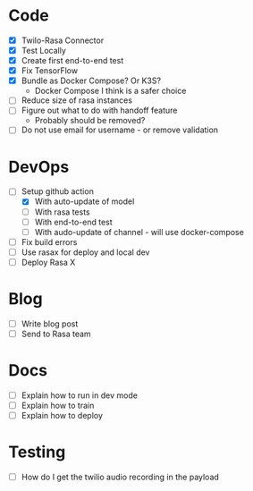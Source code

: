 # Code
- [X] Twilo-Rasa Connector
- [X] Test Locally
- [X] Create first end-to-end test
- [X] Fix TensorFlow
- [X] Bundle as Docker Compose? Or K3S?
  * Docker Compose I think is a safer choice
- [ ] Reduce size of rasa instances
- [ ] Figure out what to do with handoff feature
  * Probably should be removed?
- [ ] Do not use email for username - or remove validation

# DevOps
- [ ] Setup github action
  - [X] With auto-update of model
  - [ ] With rasa tests
  - [ ] With end-to-end test
  - [ ] With audo-update of channel - will use docker-compose
- [ ] Fix build errors
- [ ] Use rasax for deploy and local dev
- [ ] Deploy Rasa X

# Blog
- [ ] Write blog post
- [ ] Send to Rasa team

# Docs
- [ ] Explain how to run in dev mode
- [ ] Explain how to train
- [ ] Explain how to deploy

# Testing
- [ ] How do I get the twilio audio recording in the payload